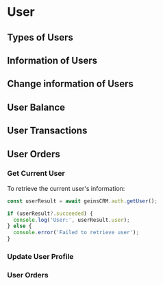 # User

## Types of Users

## Information of Users

## Change information of Users

## User Balance

## User Transactions

## User Orders

### Get Current User

To retrieve the current user's information:

```typescript
const userResult = await geinsCRM.auth.getUser();

if (userResult?.succeeded) {
  console.log('User:', userResult.user);
} else {
  console.error('Failed to retrieve user');
}
```

### Update User Profile

### User Orders
